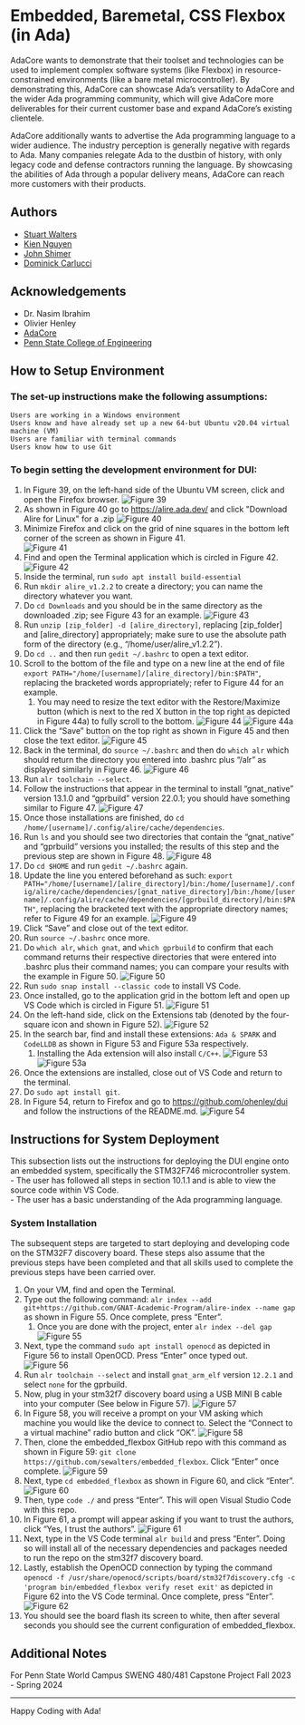 # Embedded, Baremetal, CSS Flexbox (in Ada)

AdaCore wants to demonstrate that their toolset and technologies can be used to implement complex software systems (like Flexbox) in resource-constrained environments (like a bare metal microcontroller). By demonstrating this, AdaCore can showcase Ada’s versatility to AdaCore and the wider Ada programming community, which will give AdaCore more deliverables for their current customer base and expand AdaCore’s existing clientele.

AdaCore additionally wants to advertise the Ada programming language to a wider audience. The industry perception is generally negative with regards to Ada. Many companies relegate Ada to the dustbin of history, with only legacy code and defense contractors running the language. By showcasing the abilities of Ada through a popular delivery means, AdaCore can reach more customers with their products.


## Authors

- [Stuart Walters](https://github.com/sewalters)
- [Kien Nguyen](https://github.com/KNguyen5256)
- [John Shimer](https://github.com/Utavon)
- [Dominick Carlucci](https://github.com/DomCarl)

## Acknowledgements

 - Dr. Nasim Ibrahim
 - Olivier Henley
 - [AdaCore](https://www.adacore.com)
 - [Penn State College of Engineering](https://www.psu.edu)

## How to Setup Environment
### The set-up instructions make the following assumptions: 
    Users are working in a Windows environment
    Users know and have already set up a new 64-but Ubuntu v20.04 virtual machine (VM)
    Users are familiar with terminal commands
    Users know how to use Git
### To begin setting the development environment for DUI:
1. In Figure 39, on the left-hand side of the Ubuntu VM screen, click and open the Firefox browser.
![Figure 39](Images/image40.png "Figure 39")
2. As shown in Figure 40 go to https://alire.ada.dev/ and click "Download Alire for Linux" for a .zip
![Figure 40](Images/image78.png "Figure 40")
3. Minimize Firefox and click on the grid of nine squares in the bottom left corner of the screen as shown in Figure 41.  
![Figure 41](Images/image113.png "Figure 41")
4. Find and open the Terminal application which is circled in Figure 42.
![Figure 42](Images/image135.png "Figure 42")
5. Inside the terminal, run ```sudo apt install build-essential```           
6. Run ```mkdir alire_v1.2.2``` to create a directory; you can name the directory whatever you want.  
7. Do ```cd Downloads``` and you should be in the same directory as the downloaded .zip; see Figure 43 for an example.
![Figure 43](Images/image90.png "Figure 43")
8. Run ```unzip [zip_folder] -d [alire_directory]```, replacing [zip_folder] and [alire_directory] appropriately; make sure to use the absolute path form of the directory (e.g., “/home/user/alire_v1.2.2”).  
9. Do ```cd ..``` and then run ```gedit ~/.bashrc``` to open a text editor.  
10. Scroll to the bottom of the file and type on a new line at the end of file ```export PATH="/home/[username]/[alire_directory]/bin:$PATH"```, replacing the bracketed words appropriately; refer to Figure 44 for an example.  
    1. You may need to resize the text editor with the Restore/Maximize button (which is next to the red X button in the top right as depicted in Figure 44a) to fully scroll to the bottom.
![Figure 44](Images/image44.png "Figure 44")
![Figure 44a](Images/image53.png "Figure 44a")
11. Click the “Save” button on the top right as shown in Figure 45 and then close the text editor.
![Figure 45](Images/image119.png "Figure 45")
12. Back in the terminal, do ```source ~/.bashrc``` and then do ```which alr``` which should return the directory you entered into .bashrc plus “/alr” as displayed similarly in Figure 46.
![Figure 46](Images/image34.png "Figure 46")
13. Run ```alr toolchain --select```.  
14. Follow the instructions that appear in the terminal to install “gnat_native” version 13.1.0 and “gprbuild” version 22.0.1; you should have something similar to Figure 47.
![Figure 47](Images/image64.png "Figure 47")
15. Once those installations are finished, do ```cd /home/[username]/.config/alire/cache/dependencies```.  
16. Run ```ls``` and you should see two directories that contain the “gnat_native” and “gprbuild” versions you installed; the results of this step and the previous step are shown in Figure 48.
![Figure 48](Images/image104.png "Figure 48")
17. Do ```cd $HOME``` and run ```gedit ~/.bashrc``` again.
18. Update the line you entered beforehand as such: ```export PATH="/home/[username]/[alire_directory]/bin:/home/[username]/.config/alire/cache/dependencies/[gnat_native_directory]/bin:/home/[username]/.config/alire/cache/dependencies/[gprbuild_directory]/bin:$PATH"```, replacing the bracketed text with the appropriate directory names; refer to Figure 49 for an example.
![Figure 49](Images/image67.png "Figure 49")
19. Click “Save” and close out of the text editor.  
20. Run ```source ~/.bashrc``` once more.  
21. Do ```which alr```, ```which gnat```, and ```which gprbuild``` to confirm that each command returns their respective directories that were entered into .bashrc plus their command names; you can compare your results with the example in Figure 50.
![Figure 50](Images/image110.png "Figure 50")
22. Run ```sudo snap install --classic code``` to install VS Code.  
23. Once installed, go to the application grid in the bottom left and open up VS Code which is circled in Figure 51.
![Figure 51](Images/image36.png "Figure 51")
24. On the left-hand side, click on the Extensions tab (denoted by the four-square icon and shown in Figure 52).
![Figure 52](Images/image68.png "Figure 52")
25. In the search bar, find and install these extensions: ```Ada & SPARK``` and ```CodeLLDB``` as shown in Figure 53 and Figure 53a respectively.  
    1. Installing the Ada extension will also install ```C/C++```.
![Figure 53](Images/image54.jpg "Figure 53")
![Figure 53a](Images/image102.png "Figure 53a")
26. Once the extensions are installed, close out of VS Code and return to the terminal.  
27. Do ```sudo apt install git```.  
28. In Figure 54, return to Firefox and go to https://github.com/ohenley/dui and follow the instructions of the README.md.
![Figure 54](Images/image60.png "Figure 54")














## Instructions for System Deployment

This subsection lists out the instructions for deploying the DUI engine onto an embedded system, specifically the STM32F746 microcontroller system.  
    - The user has followed all steps in section 10.1.1 and is able to view the source code within VS Code.  
    - The user has a basic understanding of the Ada programming language.

### System Installation

The subsequent steps are targeted to start deploying and developing code on the STM32F7 discovery board. These steps also assume that the previous steps have been completed and that all skills used to complete the previous steps have been carried over.

1. On your VM, find and open the Terminal.
2. Type out the following command: ```alr index --add git+https://github.com/GNAT-Academic-Program/alire-index --name gap``` as shown in Figure 55. Once complete, press “Enter”.
    1. Once you are done with the project, enter ```alr index --del gap```
![Figure 55](Images/image93.png "Figure 55")
3. Next, type the command ```sudo apt install openocd``` as depicted in Figure 56 to install OpenOCD. Press “Enter” once typed out.  
![Figure 56](Images/image66.png "Figure 56")
4. Run ```alr toolchain --select``` and install ```gnat_arm_elf``` version ```12.2.1``` and select ```none``` for the gprbuild.  
5. Now, plug in your stm32f7 discovery board using a USB MINI B cable into your computer (See below in Figure 57).
![Figure 57](Images/image43.jpg "Figure 57")
6. In Figure 58, you will receive a prompt on your VM asking which machine you would like the device to connect to. Select the “Connect to a virtual machine” radio button and click “OK”.
![Figure 58](Images/image111.png "Figure 58")
7. Then, clone the embedded_flexbox GitHub repo with this command as shown in Figure 59: ```git clone https://github.com/sewalters/embedded_flexbox```. Click “Enter” once complete.
![Figure 59](Images/image101.png "Figure 59")
8. Next, type ```cd embedded_flexbox``` as shown in Figure 60, and click “Enter”.
![Figure 60](Images/image12.png "Figure 60")
9. Then, type ```code ./``` and press “Enter”. This will open Visual Studio Code with this repo.   
10. In Figure 61, a prompt will appear asking if you want to trust the authors, click “Yes, I trust the authors”.
![Figure 61](Images/image35.png "Figure 61")
11. Next, type in the VS Code terminal ```alr build``` and press “Enter”. Doing so will install all of the necessary dependencies and packages needed to run the repo on the stm32f7 discovery board.  
12. Lastly, establish the OpenOCD connection by typing the command ```openocd -f /usr/share/openocd/scripts/board/stm32f7discovery.cfg -c 'program bin/embedded_flexbox verify reset exit'``` as depicted in Figure 62 into the VS Code terminal. Once complete, press “Enter”.
![Figure 62](Images/image47.png "Figure 62")
13. You should see the board flash its screen to white, then after several seconds you should see the current configuration of embedded_flexbox.

## Additional Notes

For Penn State World Campus SWENG 480/481 Capstone Project Fall 2023 - Spring 2024

---

Happy Coding with Ada!

